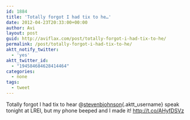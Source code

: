 ```yaml
---
id: 1884
title: 'Totally forgot I had tix to he…'
date: 2012-04-23T20:33:00+00:00
author: Avi
layout: post
guid: http://aviflax.com/post/totally-forgot-i-had-tix-to-he/
permalink: /post/totally-forgot-i-had-tix-to-he/
aktt_notify_twitter:
  - 'yes'
aktt_twitter_id:
  - "194584684628414464"
categories:
  - none
tags:
  - tweet
---
```

Totally forgot I had tix to hear @[stevenbjohnson](http://twitter.com/stevenbjohnson){.aktt_username} speak tonight at LREI, but my phone beeped and I made it! <a href="http://t.co/AHyfDSVz" rel="nofollow">http://t.co/AHyfDSVz</a>